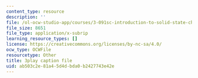 ```yaml
---
content_type: resource
description: ''
file: /ol-ocw-studio-app/courses/3-091sc-introduction-to-solid-state-chemistry-fall-2010/ab503c2e81a45d4dbda0b2427743e42e_qKh4mOlEZpE.vtt
file_size: 8651
file_type: application/x-subrip
learning_resource_types: []
license: https://creativecommons.org/licenses/by-nc-sa/4.0/
ocw_type: OCWFile
resourcetype: Other
title: 3play caption file
uid: ab503c2e-81a4-5d4d-bda0-b2427743e42e
---
```

